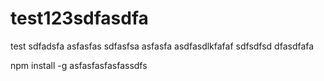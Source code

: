 # test123sdfasdfa
test
sdfadsfa
asfasfas
sdfasfsa
asfasfa
asdfasdlkfafaf
sdfsdfsd
dfasdfafa


npm install -g asfasfasfasfassdfs
